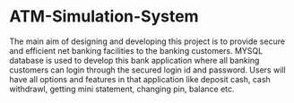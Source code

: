 # ATM-Simulation-System

The main aim of designing and developing this project is to provide secure and efficient net banking facilities to the banking
customers. MYSQL database is used to develop this bank application where all banking customers can login through the secured login id and password. Users will have all options and features in that application like deposit cash, cash withdrawl, getting mini statement, changing pin, balance etc. 
